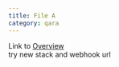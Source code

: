 ```yaml
---
title: File A
category: qara
---
```

Link to [Overview](../overview)  
try new stack and webhook url
